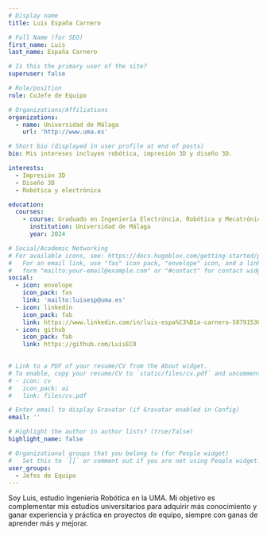 ```yaml
---
# Display name
title: Luis España Carnero

# Full Name (for SEO)
first_name: Luis
last_name: España Carnero

# Is this the primary user of the site?
superuser: false

# Role/position
role: CoJefe de Equipo

# Organizations/Affiliations
organizations:
  - name: Universidad de Málaga
    url: 'http://www.uma.es'

# Short bio (displayed in user profile at end of posts)
bio: Mis intereses incluyen robótica, impresión 3D y diseño 3D.

interests:
  - Impresión 3D
  - Diseño 3D
  - Robótica y electrónica

education:
  courses:
    - course: Graduado en Ingeniería Electróncia, Robótica y Mecatrónica (3º)
      institution: Universidad de Málaga
      year: 2024

# Social/Academic Networking
# For available icons, see: https://docs.hugoblox.com/getting-started/page-builder/#icons
#   For an email link, use "fas" icon pack, "envelope" icon, and a link in the
#   form "mailto:your-email@example.com" or "#contact" for contact widget.
social:
  - icon: envelope
    icon_pack: fas
    link: 'mailto:luisesp@uma.es'
  - icon: linkedin
    icon_pack: fab
    link: https://www.linkedin.com/in/luis-espa%C3%B1a-carnero-587915307/
  - icon: github
    icon_pack: fab
    link: https://github.com/LuisEC0

    
# Link to a PDF of your resume/CV from the About widget.
# To enable, copy your resume/CV to `static/files/cv.pdf` and uncomment the lines below.
# - icon: cv
#   icon_pack: ai
#   link: files/cv.pdf

# Enter email to display Gravatar (if Gravatar enabled in Config)
email: ''

# Highlight the author in author lists? (true/false)
highlight_name: false

# Organizational groups that you belong to (for People widget)
#   Set this to `[]` or comment out if you are not using People widget.
user_groups:
  - Jefes de Equipo
---
```



Soy Luis, estudio Ingeniería Robótica en la UMA. Mi objetivo es complementar mis estudios universitarios para adquirir más conocimiento y ganar experiencia y práctica en proyectos de equipo, siempre con ganas de aprender más y mejorar.
